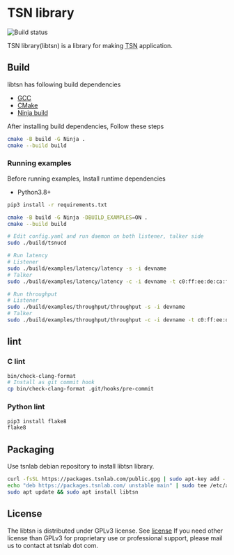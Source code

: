 # TSN library

![Build status](https://github.com/tsnlab/libtsn/actions/workflows/build.yml/badge.svg)

TSN library(libtsn) is a library for making <abbr title="Time Sensitive Networking">TSN</abbr> application.


## Build

libtsn has following build dependencies

- [GCC]
- [CMake]
- [Ninja build]

After installing build dependencies, Follow these steps

```sh
cmake -B build -G Ninja .
cmake --build build
```

[GCC]: https://gcc.gnu.org/
[CMake]: https://cmake.org/
[Ninja build]: https://ninja-build.org/

### Running examples

Before running examples, Install runtime dependencies

- Python3.8+

```sh
pip3 install -r requirements.txt
```

```sh
cmake -B build -G Ninja -DBUILD_EXAMPLES=ON .
cmake --build build

# Edit config.yaml and run daemon on both listener, talker side
sudo ./build/tsnucd

# Run latency
# Listener
sudo ./build/examples/latency/latency -s -i devname
# Talker
sudo ./build/examples/latency/latency -c -i devname -t c0:ff:ee:de:ca:ff -C 210

# Run throughput
# Listener
sudo ./build/examples/throughput/throughput -s -i devname
# Talker
sudo ./build/examples/throughput/throughput -c -i devname -t c0:ff:ee:de:ca:ff -T 60
```


## lint

### C lint

```sh
bin/check-clang-format
# Install as git commit hook
cp bin/check-clang-format .git/hooks/pre-commit
```


### Python lint

```sh
pip3 install flake8
flake8
```


## Packaging

Use tsnlab debian repository to install libtsn library.

```sh
curl -fsSL https://packages.tsnlab.com/public.gpg | sudo apt-key add -
echo "deb https://packages.tsnlab.com/ unstable main" | sudo tee /etc/apt/sources.list/tsnlab.list
sudo apt update && sudo apt install libtsn
```

## License

The libtsn is distributed under GPLv3 license. See [license](./LICENSE)
If you need other license than GPLv3 for proprietary use or professional support, please mail us to contact at tsnlab dot com.
